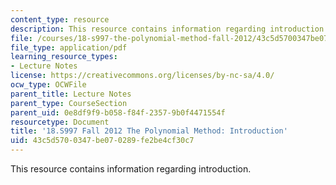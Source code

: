```yaml
---
content_type: resource
description: This resource contains information regarding introduction.
file: /courses/18-s997-the-polynomial-method-fall-2012/43c5d5700347be070289fe2be4cf30c7_MIT18_S997F12_lec1.pdf
file_type: application/pdf
learning_resource_types:
- Lecture Notes
license: https://creativecommons.org/licenses/by-nc-sa/4.0/
ocw_type: OCWFile
parent_title: Lecture Notes
parent_type: CourseSection
parent_uid: 0e8df9f9-b058-f84f-2357-9b0f4471554f
resourcetype: Document
title: '18.S997 Fall 2012 The Polynomial Method: Introduction'
uid: 43c5d570-0347-be07-0289-fe2be4cf30c7
---
```

This resource contains information regarding introduction.
